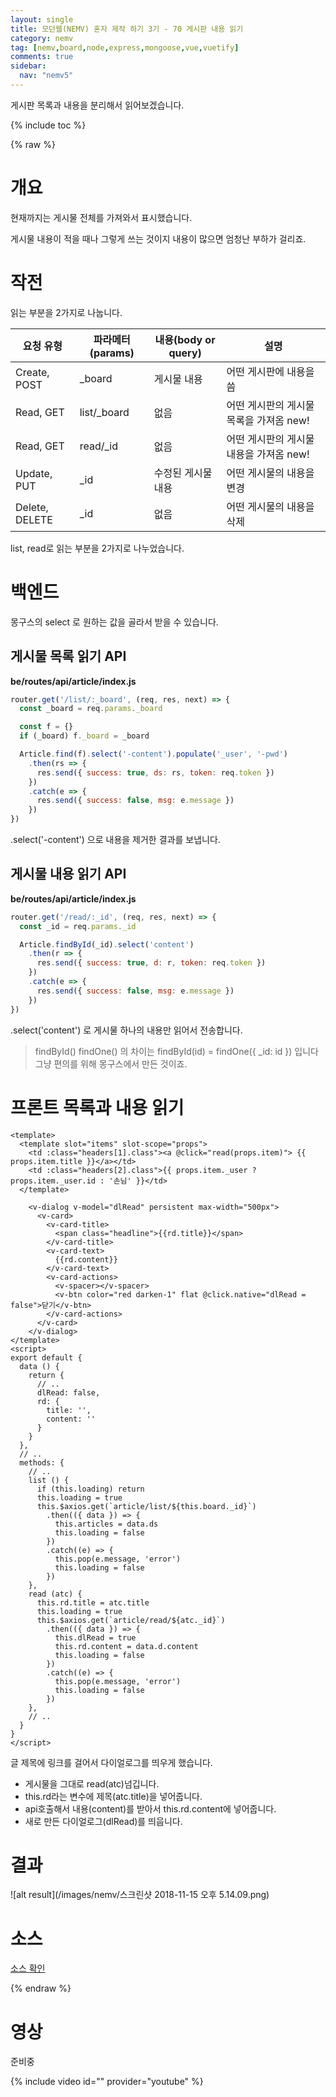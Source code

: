 ```yaml
---
layout: single
title: 모던웹(NEMV) 혼자 제작 하기 3기 - 70 게시판 내용 읽기
category: nemv
tag: [nemv,board,node,express,mongoose,vue,vuetify]
comments: true
sidebar:
  nav: "nemv5"
---
```


게시판 목록과 내용을 분리해서 읽어보겠습니다.

{% include toc %}

{% raw %}

# 개요

현재까지는 게시물 전체를 가져와서 표시했습니다.

게시물 내용이 적을 때나 그렇게 쓰는 것이지 내용이 많으면 엄청난 부하가 걸리죠.

# 작전

읽는 부분을 2가지로 나눕니다.

| 요청 유형 | 파라메터(params) | 내용(body or query) | 설명 |
| --- | --- | --- | --- |
| Create, POST | _board | 게시물 내용 | 어떤 게시판에 내용을 씀 |
| Read, GET | list/_board | 없음 | 어떤 게시판의 게시물 목록을 가져옴 new! |
| Read, GET | read/_id | 없음 | 어떤 게시판의 게시물 내용을 가져옴 new! |
| Update, PUT | _id | 수정된 게시물 내용 | 어떤 게시물의 내용을 변경 |
| Delete, DELETE | _id | 없음 | 어떤 게시물의 내용을 삭제 |   

list, read로 읽는 부분을 2가지로 나누었습니다.

# 백엔드

몽구스의 select 로 원하는 값을 골라서 받을 수 있습니다.

## 게시물 목록 읽기 API

**be/routes/api/article/index.js**  
```javascript
router.get('/list/:_board', (req, res, next) => {
  const _board = req.params._board

  const f = {}
  if (_board) f._board = _board

  Article.find(f).select('-content').populate('_user', '-pwd')
    .then(rs => {
      res.send({ success: true, ds: rs, token: req.token })
    })
    .catch(e => {
      res.send({ success: false, msg: e.message })
    })
})
```

.select('-content') 으로 내용을 제거한 결과를 보냅니다.

## 게시물 내용 읽기 API

**be/routes/api/article/index.js**  
```javascript
router.get('/read/:_id', (req, res, next) => {
  const _id = req.params._id

  Article.findById(_id).select('content')
    .then(r => {
      res.send({ success: true, d: r, token: req.token })
    })
    .catch(e => {
      res.send({ success: false, msg: e.message })
    })
})
```

.select('content') 로 게시물 하나의 내용만 읽어서 전송합니다.

> findById() findOne() 의 차이는 findById(id) = findOne({ _id: id }) 입니다 그냥 편의를 위해 몽구스에서 만든 것이죠.

# 프론트 목록과 내용 읽기

```vue
<template>
  <template slot="items" slot-scope="props">
    <td :class="headers[1].class"><a @click="read(props.item)"> {{ props.item.title }}</a></td>
    <td :class="headers[2].class">{{ props.item._user ? props.item._user.id : '손님' }}</td>            
  </template>
    
    <v-dialog v-model="dlRead" persistent max-width="500px">
      <v-card>
        <v-card-title>
          <span class="headline">{{rd.title}}</span>
        </v-card-title>
        <v-card-text>
          {{rd.content}}
        </v-card-text>
        <v-card-actions>
          <v-spacer></v-spacer>
          <v-btn color="red darken-1" flat @click.native="dlRead = false">닫기</v-btn>
        </v-card-actions>
      </v-card>
    </v-dialog>    
</template>
<script>
export default {
  data () {
    return {
      // ..
      dlRead: false,
      rd: {
        title: '',
        content: ''
      }
    }
  },
  // ..
  methods: {
    // ..
    list () {
      if (this.loading) return
      this.loading = true
      this.$axios.get(`article/list/${this.board._id}`)
        .then(({ data }) => {
          this.articles = data.ds
          this.loading = false
        })
        .catch((e) => {
          this.pop(e.message, 'error')
          this.loading = false
        })
    },
    read (atc) {
      this.rd.title = atc.title
      this.loading = true
      this.$axios.get(`article/read/${atc._id}`)
        .then(({ data }) => {
          this.dlRead = true
          this.rd.content = data.d.content
          this.loading = false
        })
        .catch((e) => {
          this.pop(e.message, 'error')
          this.loading = false
        })
    },
    // ..
  }
}
</script>
```

글 제목에 링크를 걸어서 다이얼로그를 띄우게 했습니다.

- 게시물을 그대로 read(atc)넘깁니다.
- this.rd라는 변수에 제목(atc.title)을 넣어줍니다.
- api호출해서 내용(content)를 받아서 this.rd.content에 넣어줍니다.
- 새로 만든 다이얼로그(dlRead)를 띄웁니다.

# 결과

![alt result](/images/nemv/스크린샷 2018-11-15 오후 5.14.09.png)

# 소스

[소스 확인](https://github.com/fkkmemi/nemv3/commit/9ee1f39a0f8334cd4ba4cc26d883dee55605b2d1)

{% endraw %}

# 영상

준비중

{% include video id="" provider="youtube" %}
